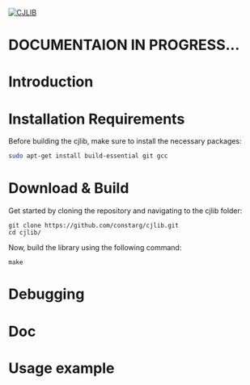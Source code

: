 [![CJLIB](https://github.com/constarg/cjlib/actions/workflows/cjlib.yml/badge.svg?branch=main)](https://github.com/constarg/cjlib/actions/workflows/cjlib.yml)

# DOCUMENTAION IN PROGRESS...

# Introduction


# Installation Requirements

Before building the cjlib, make sure to install the necessary packages:

```bash
sudo apt-get install build-essential git gcc
```

# Download & Build

Get started by cloning the repository and navigating to the cjlib folder:
```
git clone https://github.com/constarg/cjlib.git
cd cjlib/
```
Now, build the library using the following command:

```
make
```

# Debugging

# Doc

# Usage example
